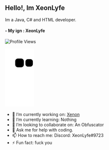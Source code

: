 ## Hello!, Im XeonLyfe

Im a Java, C# and HTML developer.

#### - My ign : XeonLyfe

![Profile Views](https://komarev.com/ghpvc/?username=xeonlyfe)

<p align="center">

![github contribution grid snake animation](https://raw.githubusercontent.com/XeonLyfe/XeonLyfe/output/github-contribution-grid-snake.svg)


- 🔭 I’m currently working on: [Xenon](https://github.com/XenonUtilityDevelopment)
- 🌱 I’m currently learning: Nothing
- 👯 I’m looking to collaborate on: An Obfuscator
- 💬 Ask me for help with coding.
- 📫 How to reach me: Discord: XeonLyfe#9723
- ⚡ Fun fact: fuck you

